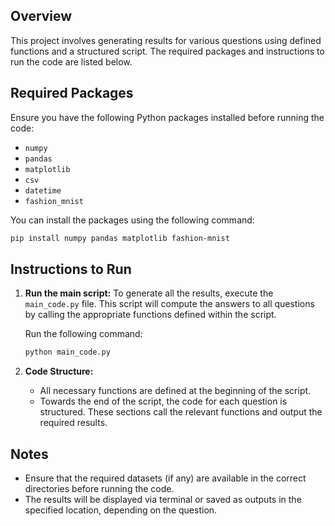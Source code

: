 ## Overview
This project involves generating results for various questions using defined functions and a structured script. The required packages and instructions to run the code are listed below.

## Required Packages
Ensure you have the following Python packages installed before running the code:
- `numpy`
- `pandas`
- `matplotlib`
- `csv`
- `datetime`
- `fashion_mnist`

You can install the packages using the following command:
```bash
pip install numpy pandas matplotlib fashion-mnist
```

## Instructions to Run

1. **Run the main script:**
   To generate all the results, execute the `main_code.py` file. This script will compute the answers to all questions by calling the appropriate functions defined within the script.
   
   Run the following command:
   ```bash
   python main_code.py
   ```

2. **Code Structure:**
   - All necessary functions are defined at the beginning of the script.
   - Towards the end of the script, the code for each question is structured. These sections call the relevant functions and output the required results.

## Notes
- Ensure that the required datasets (if any) are available in the correct directories before running the code.
- The results will be displayed via terminal or saved as outputs in the specified location, depending on the question.